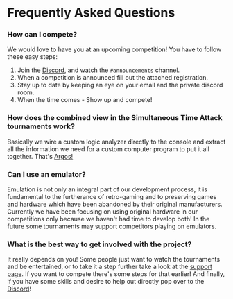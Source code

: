 # Frequently Asked Questions

<aside class="m-block m-warning">
<h3> How can I compete? </h3>

We would love to have you at an upcoming competition!
You have to follow these easy steps:

<ol>
    <li> Join the <a href=https://discord.gg/kpYYyw8B5P>Discord</a>, and watch the <code class="m-code">#announcements</code> channel. </li>
    <li> When a competition is announced fill out the attached registration. </li>
    <li> Stay up to date by keeping an eye on your email and the private discord room. </li> 
    <li> When the time comes - Show up and compete! </li>
</ol>

</aside>

<aside class="m-block m-primary">
<h3> How does the combined view in the Simultaneous Time Attack tournaments work? </h3>

Basically we wire a custom logic analyzer directly to the console and extract all the information we need for a custom computer program to put it all together.
That's <a href="/argos/">Argos!</a>

</aside>

<aside class="m-block m-default">
<h3> Can I use an emulator? </h3>

Emulation is not only an integral part of our development process, it is fundamental to the furtherance of retro-gaming and to preserving games and hardware which have been abandoned by their original manufacturers.
Currently we have been focusing on using original hardware in our competitions only because we haven't had time to develop both!
In the future some tournaments may support competitors playing on emulators.

</aside>

<aside class="m-block m-success">
<h3> What is the best way to get involved with the project? </h3>

It really depends on you!
Some people just want to watch the tournaments and be entertained, or to take it a step further take a look at the <a href="/support/">support page</a>.
If you want to compete there's some steps for that earlier!
And finally, if you have some skills and desire to help out directly pop over to the <a href=https://discord.gg/kpYYyw8B5P>Discord</a>!

</aside>
